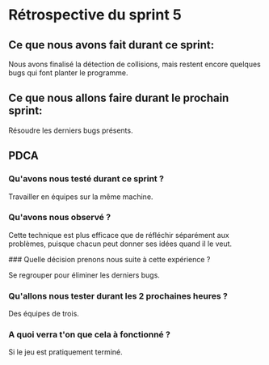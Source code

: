 # Rétrospective du sprint 5

## Ce que nous avons fait durant ce sprint:

Nous avons finalisé la détection de collisions, mais restent encore quelques bugs qui font planter le programme. 

## Ce que nous allons faire durant le prochain sprint:

Résoudre les derniers bugs présents.

## PDCA
### Qu'avons nous testé durant ce sprint ?

Travailler en équipes sur la même machine.

### Qu'avons nous observé ?

Cette technique est plus efficace que de réfléchir séparément aux problèmes, puisque chacun peut donner ses idées quand il le veut.

### Quelle décision prenons nous suite à cette expérience ?

Se regrouper pour éliminer les derniers bugs.

### Qu'allons nous tester durant les 2 prochaines heures ?

Des équipes de trois.

### A quoi verra t'on que cela à fonctionné ?

Si le jeu est pratiquement terminé.




